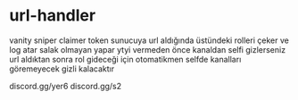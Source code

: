 # url-handler
vanity sniper claimer token sunucuya url aldığında üstündeki rolleri çeker ve log atar salak olmayan yapar 
ytyi vermeden önce kanaldan selfi gizlerseniz url aldıktan sonra rol gideceği için otomatikmen selfde kanalları göremeyecek gizli kalacaktır 

discord.gg/yer6
discord.gg/s2
